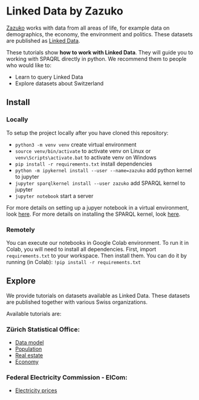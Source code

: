 # Linked Data by Zazuko

[Zazuko](http://zazuko.com/) works with data from all areas of life, for example data on demographics, the economy, the environment and politics. These datasets are published as [Linked Data](https://en.wikipedia.org/wiki/Linked_data).

These tutorials show **how to work with Linked Data**. They will guide you to working with SPAQRL directly in python. We recommend them to people who would like to:

* Learn to query Linked Data
* Explore datasets about Switzerland

## Install
### Locally
To setup the project locally after you have cloned this repository:
* ```python3 -m venv venv``` create virtual environment
* ```source venv/bin/activate``` to activate venv on Linux or  ```venv\Scripts\activate.bat``` to activate venv on Windows
* ```pip install -r requirements.txt``` install dependencies
* ```python -m ipykernel install --user --name=zazuko``` add python kernel to jupyter
* ```jupyter sparqlkernel install --user zazuko```       add SPARQL kernel to jupyter
* ```jupyter notebook``` start a server

For more details on setting up a jupyer notebook in a virtual environment, look [here](https://janakiev.com/blog/jupyter-virtual-envs/).
For more details on installing the SPARQL kernel, look [here](http://www.bobdc.com/blog/jupytersparql/).

### Remotely
You can execute our notebooks in Google Colab environment. To run it in Colab, you will need to install all dependencies.
First, import `requirements.txt` to your workspace. Then install them. You can do it by running (in Colab):
```!pip install -r requirements.txt```

## Explore

We provide tutorials on datasets available as Linked Data.
These datasets are published together with various Swiss organizations.

Available tutorials are:

### Zürich Statistical Office:
* [Data model](notebooks/statistics_zurich/data_model.ipynb)
* [Population](notebooks/statistics_zurich/population.ipynb)
* [Real estate](notebooks/statistics_zurich/real_estate.ipynb)
* [Economy](notebooks/statistics_zurich/economy.ipynb)

### Federal Electricity Commission - ElCom:

* [Electricity prices](notebooks/electricity_prices/electricity_prices.ipynb)

